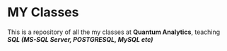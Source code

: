 # MY Classes

This is a repository of all the my classes at **Quantum Analytics**, teaching ***SQL (MS-SQL Server, POSTGRESQL, MySQL etc)***



